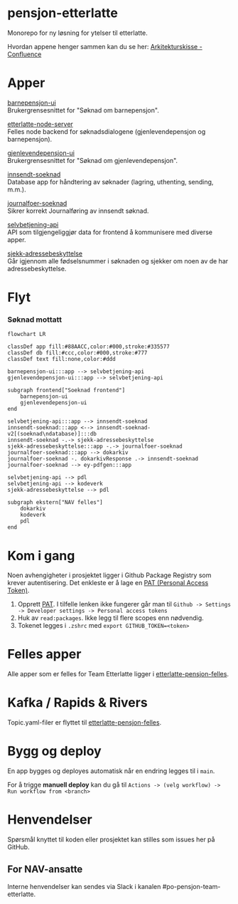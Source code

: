 # pensjon-etterlatte

Monorepo for ny løsning for ytelser til etterlatte.

Hvordan appene henger sammen kan du se her: [Arkitekturskisse - Confluence](https://confluence.adeo.no/display/TE/Arkitektur)


# Apper

[barnepensjon-ui](apps/barnepensjon-ui) \
Brukergrensesnittet for "Søknad om barnepensjon".

[etterlatte-node-server](apps/etterlatte-node-server) \
Felles node backend for søknadsdialogene (gjenlevendepensjon og barnepensjon).

[gjenlevendepensjon-ui](apps/gjenlevendepensjon-ui) \
Brukergrensesnittet for "Søknad om gjenlevendepensjon".

[innsendt-soeknad](apps/innsendt-soeknad) \
Database app for håndtering av søknader (lagring, uthenting, sending, m.m.).

[journalfoer-soeknad](apps/journalfoer-soeknad) \
Sikrer korrekt Journalføring av innsendt søknad.

[selvbetjening-api](apps/selvbetjening-api) \
API som tilgjengeliggjør data for frontend å kommunisere med diverse apper. 

[sjekk-adressebeskyttelse](apps/sjekk-adressebeskyttelse) \
Går igjennom alle fødselsnummer i søknaden og sjekker om noen av de har adressebeskyttelse.

# Flyt

### Søknad mottatt
```mermaid
flowchart LR

classDef app fill:#88AACC,color:#000,stroke:#335577
classDef db fill:#ccc,color:#000,stroke:#777
classDef text fill:none,color:#ddd

barnepensjon-ui:::app --> selvbetjening-api
gjenlevendepensjon-ui:::app --> selvbetjening-api

subgraph frontend["Soeknad frontend"]
    barnepensjon-ui
    gjenlevendepensjon-ui
end

selvbetjening-api:::app --> innsendt-soeknad
innsendt-soeknad:::app <--> innsendt-soeknad-v2[(soeknad\ndatabase)]:::db
innsendt-soeknad -.-> sjekk-adressebeskyttelse
sjekk-adressebeskyttelse:::app -.-> journalfoer-soeknad
journalfoer-soeknad:::app --> dokarkiv
journalfoer-soeknad -. dokarkivResponse .-> innsendt-soeknad
journalfoer-soeknad --> ey-pdfgen:::app

selvbetjening-api --> pdl
selvbetjening-api --> kodeverk
sjekk-adressebeskyttelse --> pdl

subgraph ekstern["NAV felles"]
    dokarkiv
    kodeverk
    pdl
end
```

# Kom i gang

Noen avhengigheter i prosjektet ligger i Github Package Registry som krever autentisering. Det enkleste er å lage en [PAT (Personal Access Token)](https://github.com/settings/tokens). 

1. Opprett [PAT](https://github.com/settings/tokens). I tilfelle lenken ikke fungerer går man til `Github -> Settings -> Developer settings -> Personal access tokens`
2. Huk av `read:packages`. Ikke legg til flere scopes enn nødvendig.
3. Tokenet legges i `.zshrc` med `export GITHUB_TOKEN=<token>` 

# Felles apper

Alle apper som er felles for Team Etterlatte ligger i [etterlatte-pensjon-felles](https://github.com/navikt/pensjon-etterlatte-felles).  

# Kafka / Rapids & Rivers

Topic.yaml-filer er flyttet til [etterlatte-pensjon-felles](https://github.com/navikt/pensjon-etterlatte-felles).

# Bygg og deploy

En app bygges og deployes automatisk når en endring legges til i `main`. 

For å trigge **manuell deploy** kan du gå til `Actions -> (velg workflow) -> Run workflow from <branch>`


# Henvendelser

Spørsmål knyttet til koden eller prosjektet kan stilles som issues her på GitHub.


## For NAV-ansatte

Interne henvendelser kan sendes via Slack i kanalen #po-pensjon-team-etterlatte.
